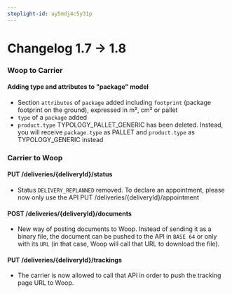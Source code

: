 ```yaml
---
stoplight-id: ay5mdj4c5y31p
---
```


# Changelog 1.7 -> 1.8

### Woop to Carrier

#### Adding type and attributes to "package" model

- Section `attributes` of `package` added including `footprint` (package footprint on the ground), expressed in m², cm² or pallet
- `type` of a `package` added
- `product.type` TYPOLOGY_PALLET_GENERIC has been deleted. Instead, you will receive `package.type` as PALLET and `product.type` as TYPOLOGY_GENERIC instead

### Carrier to Woop

#### PUT /deliveries/{deliveryId}/status

- Status `DELIVERY_REPLANNED` removed. To declare an appointment, please now only use the API PUT /deliveries/{deliveryId}/appointment

#### POST /deliveries/{deliveryId}/documents

- New way of posting documents to Woop. Instead of sending it as a binary file, the document can be pushed to the API in `BASE 64` or only with its `URL` (in that case, Woop will call that URL to download the file).

#### PUT /deliveries/{deliveryId}/trackings

- The carrier is now allowed to call that API in order to push the tracking page URL to Woop.
